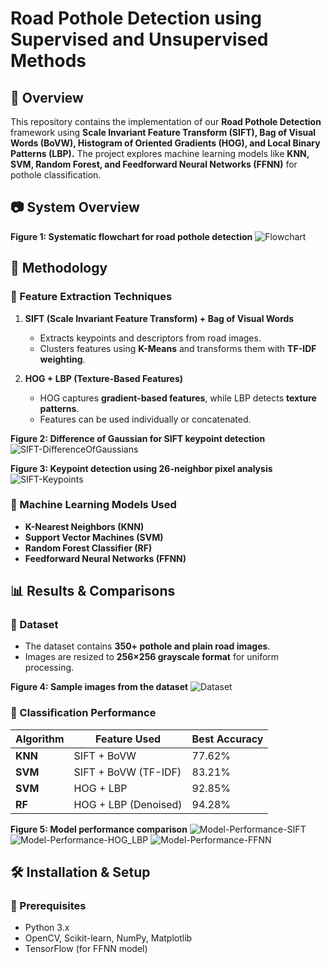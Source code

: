 # Road Pothole Detection using Supervised and Unsupervised Methods

## 📌 Overview

This repository contains the implementation of our **Road Pothole Detection** framework using **Scale Invariant Feature Transform (SIFT), Bag of Visual Words (BoVW), Histogram of Oriented Gradients (HOG), and Local Binary Patterns (LBP).** The project explores machine learning models like **KNN, SVM, Random Forest, and Feedforward Neural Networks (FFNN)** for pothole classification.

## 📷 System Overview

**Figure 1: Systematic flowchart for road pothole detection**
![Flowchart](./Images/methodology.png)

## 📜 Methodology

### 🔹 Feature Extraction Techniques

1. **SIFT (Scale Invariant Feature Transform) + Bag of Visual Words**

    - Extracts keypoints and descriptors from road images.
    - Clusters features using **K-Means** and transforms them with **TF-IDF weighting**.

2. **HOG + LBP (Texture-Based Features)**
    - HOG captures **gradient-based features**, while LBP detects **texture patterns**.
    - Features can be used individually or concatenated.

**Figure 2: Difference of Gaussian for SIFT keypoint detection**
![SIFT-DifferenceOfGaussians](./Images/dog.png)

**Figure 3: Keypoint detection using 26-neighbor pixel analysis**
![SIFT-Keypoints](./Images/localization.png)

### 🔹 Machine Learning Models Used

-   **K-Nearest Neighbors (KNN)**
-   **Support Vector Machines (SVM)**
-   **Random Forest Classifier (RF)**
-   **Feedforward Neural Networks (FFNN)**

## 📊 Results & Comparisons

### 🔹 Dataset

-   The dataset contains **350+ pothole and plain road images**.
-   Images are resized to **256×256 grayscale format** for uniform processing.

**Figure 4: Sample images from the dataset**
![Dataset](./Images/Dataset%20Sample.png)

### 🔹 Classification Performance

| Algorithm | Feature Used         | Best Accuracy |
| --------- | -------------------- | ------------- |
| **KNN**   | SIFT + BoVW          | 77.62%        |
| **SVM**   | SIFT + BoVW (TF-IDF) | 83.21%        |
| **SVM**   | HOG + LBP            | 92.85%        |
| **RF**    | HOG + LBP (Denoised) | 94.28%        |

**Figure 5: Model performance comparison**
![Model-Performance-SIFT](./Images/SIFT_Performance.png)
![Model-Performance-HOG_LBP](./Images/HOG_LBP_Performance.png)
![Model-Performance-FFNN](./Images/FFNN_SIFT_Performance.png)

## 🛠 Installation & Setup

### 🔹 Prerequisites

-   Python 3.x
-   OpenCV, Scikit-learn, NumPy, Matplotlib
-   TensorFlow (for FFNN model)
